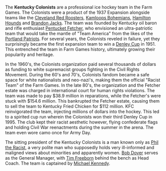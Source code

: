 The **Kentucky Colonists** are a professional ice hockey team in the Farm Games. The Colonists were a product of the 1937 Expansion alongside teams like the [Cleveland Red Roosters](cleveland_red_roosters), [Kamloops Bohemians](#a), [Hamilton Hounds](hamilton_hounds) and [Brandon Jacks](brandon_jacks). The team was founded by Kentucky oil baron and rifle enthusiast [Pentucket Fetcher](#a), who envisioned an ultra-patriotic team that would take the mantle of "Team America" from the likes of the [Portland Patriots](portland_patriots). For several years, the Colonists reveled in failure, yet they surprisingly became the first expansion team to win a [Denley Cup](denley_cup) in 1951. This entrenched the team in Farm Games history, ultimately growing their popularity and heritage.

In the 1960's, the Colonists organization paid several thousands of dollars as funding to white supremacist groups fighting in the Civil Rights Movement. During the 60's and 70's, Colonists fandom became a safe space for white nationalists and neo-nazi's, making them the official "Racist Team" of the Farm Games. In the late 80's, the organization and the Fetcher estate was charged in international court for human rights violations. The team was made to pay $38.9 million in reparations, while the Fetcher's were stuck with $154.6 million. This bankrupted the Fetcher estate, causing them to sell the team to Kentucky Fried Chicken for $112 million. KFC reinvigorated the team, injecting millions of dollars into the hockey. This led to a spirited cup run wherein the Colonists won their third Denley Cup in 1995. The club kept their racist aesthetic however, flying confederate flags and holding Civil War reenactments during the summer in the arena. The team even wore camo once for Army Day.

The sitting president of the Kentucky Colonists is a man known only as [Phil the Racist](#a), a very polite man who supposedly holds very ill-informed and maligned views about minorities and apparently women. [Bob Dover](#a) serves as the General Manager, with [Tim Freeborn](#a) behind the bench as Head Coach. The team is captained by [Michael Kennedy](#a).

<br />